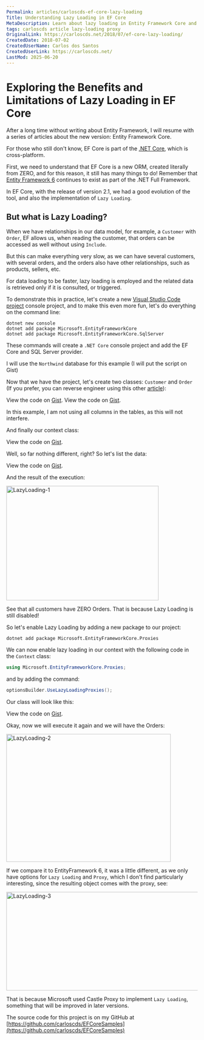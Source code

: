 ```yaml
---
Permalink: articles/carloscds-ef-core-lazy-loading
Title: Understanding Lazy Loading in EF Core
MetaDescription: Learn about lazy loading in Entity Framework Core and how it can improve performance when working with related data in your application.
tags: carloscds article lazy-loading proxy
OriginalLink: https://carloscds.net/2018/07/ef-core-lazy-loading/
CreatedDate: 2018-07-02
CreatedUserName: Carlos dos Santos
CreatedUserLink: https://carloscds.net/
LastMod: 2025-06-20
---
```


# Exploring the Benefits and Limitations of Lazy Loading in EF Core

After a long time without writing about Entity Framework, I will resume with a series of articles about the new version: Entity Framework Core.

For those who still don't know, EF Core is part of the [.NET Core](https://dotnet.microsoft.com/learn/dotnet/hello-world-tutorial/intro), which is cross-platform.

First, we need to understand that EF Core is a new ORM, created literally from ZERO, and for this reason, it still has many things to do! Remember that [Entity Framework 6](https://github.com/dotnet/ef6) continues to exist as part of the .NET Full Framework.

In EF Core, with the release of version 2.1, we had a good evolution of the tool, and also the implementation of `Lazy Loading`.

## But what is Lazy Loading?

When we have relationships in our data model, for example, a `Customer` with `Order`, EF allows us, when reading the customer, that orders can be accessed as well without using `Include`.

But this can make everything very slow, as we can have several customers, with several orders, and the orders also have other relationships, such as products, sellers, etc.

For data loading to be faster, lazy loading is employed and the related data is retrieved only if it is consulted, or triggered.

To demonstrate this in practice, let's create a new [Visual Studio Code project](https://code.visualstudio.com/) console project, and to make this even more fun, let's do everything on the command line:

```dotnet-console
dotnet new console
dotnet add package Microsoft.EntityFrameworkCore
dotnet add package Microsoft.EntityFrameworkCore.SqlServer
```

These commands will create a `.NET Core` console project and add the EF Core and SQL Server provider.

I will use the `Northwind` database for this example (I will put the script on Gist)

Now that we have the project, let's create two classes: `Customer` and `Order` (If you prefer, you can reverse engineer using this other [article](/articles/carloscds-ef-core-power-tools)):

<script src="https://gist.github.com/carloscds/5231b7e3e0a0c761f532c14db673adfe.js"></script><noscript>View the code on <a href="https://gist.github.com/carloscds/5231b7e3e0a0c761f532c14db673adfe">Gist</a>.</noscript>

<script src="https://gist.github.com/carloscds/0d29a804aaef7f42e44825d66ad5dcd7.js"></script><noscript>View the code on <a href="https://gist.github.com/carloscds/0d29a804aaef7f42e44825d66ad5dcd7">Gist</a>.</noscript>

In this example, I am not using all columns in the tables, as this will not interfere.

And finally our context class:

<script src="https://gist.github.com/carloscds/5089b9da487dc6b3204b1ce2ea85e59f.js"></script><noscript>View the code on <a href="https://gist.github.com/carloscds/5089b9da487dc6b3204b1ce2ea85e59f">Gist</a>.</noscript>

Well, so far nothing different, right? So let's list the data:

<script src="https://gist.github.com/carloscds/b1d42852493dd2f48e7fdaa8517247dd.js"></script><noscript>View the code on <a href="https://gist.github.com/carloscds/b1d42852493dd2f48e7fdaa8517247dd">Gist</a>.</noscript>

And the result of the execution:

<img src="https://carloscds.net/wp-content/uploads/2018/07/2018-07-02_13-02-17-300x225.png" width="401" height="301" alt="LazyLoading-1"/>

See that all customers have ZERO Orders. That is because Lazy Loading is still disabled!

So let's enable Lazy Loading by adding a new package to our project:

```dotnet-console
dotnet add package Microsoft.EntityFrameworkCore.Proxies
```

We can now enable lazy loading in our context with the following code in the `Context` class:

```csharp
using Microsoft.EntityFrameworkCore.Proxies;
```

and by adding the command:

```csharp
optionsBuilder.UseLazyLoadingProxies();
```

Our class will look like this:

<script src="https://gist.github.com/carloscds/191a42fd6370b307798e5852e7f1db48.js"></script><noscript>View the code on <a href="https://gist.github.com/carloscds/191a42fd6370b307798e5852e7f1db48">Gist</a>.</noscript>

Okay, now we will execute it again and we will have the Orders:

<img src="https://carloscds.net/wp-content/uploads/2018/07/2018-07-02_13-14-39-300x233.png" width="433" height="336" alt="LazyLoading-2"/>

If we compare it to EntityFramework 6, it was a little different, as we only have options for `Lazy Loading` and `Proxy`, which I don't find particularly interesting, since the resulting object comes with the proxy, see:

<img src="https://carloscds.net/wp-content/uploads/2018/07/2018-07-02_13-18-15-300x130.png" width="598" height="259" alt="LazyLoading-3"/>

That is because Microsoft used Castle Proxy to implement `Lazy Loading`, something that will be improved in later versions.

The source code for this project is on my GitHub at [https://github.com/carloscds/EFCoreSamples](https://github.com/carloscds/EFCoreSamples)